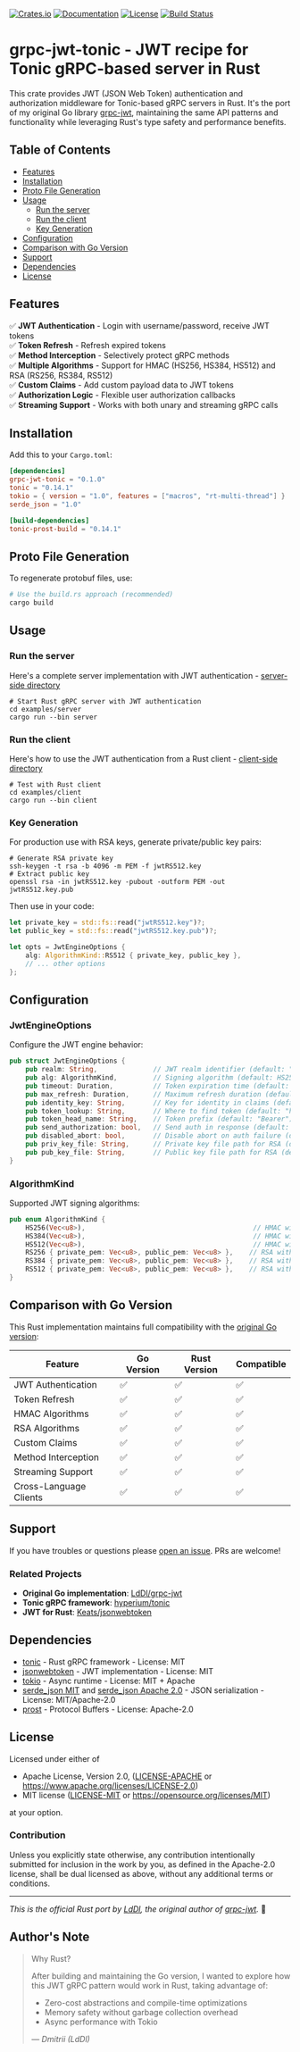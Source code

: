 [![Crates.io](https://img.shields.io/crates/v/grpc-jwt-tonic.svg)](https://crates.io/crates/grpc-jwt-tonic)
[![Documentation](https://docs.rs/grpc-jwt-tonic/badge.svg)](https://docs.rs/grpc-jwt-tonic)
[![License](https://img.shields.io/crates/l/grpc-jwt-tonic.svg)](https://github.com/LdDl/grpc-jwt-tonic/blob/main/LICENSE)
[![Build Status](https://github.com/LdDl/grpc-jwt-tonic/workflows/CI/badge.svg)](https://github.com/LdDl/grpc-jwt-tonic/actions)

# grpc-jwt-tonic - JWT recipe for Tonic gRPC-based server in Rust

This crate provides JWT (JSON Web Token) authentication and authorization middleware for Tonic-based gRPC servers in Rust. It's the port of my original Go library [grpc-jwt](https://github.com/LdDl/grpc-jwt), maintaining the same API patterns and functionality while leveraging Rust's type safety and performance benefits.

## Table of Contents
- [Features](#features)
- [Installation](#installation)
- [Proto File Generation](#proto-file-generation)
- [Usage](#usage)
    - [Run the server](#run-the-server)
    - [Run the client](#run-the-client)
    - [Key Generation](#key-generation)
- [Configuration](#configuration)
- [Comparison with Go Version](#comparison-with-go-version)
- [Support](#support)
- [Dependencies](#dependencies)
- [License](#license)

## **Features**

✅ **JWT Authentication** - Login with username/password, receive JWT tokens  
✅ **Token Refresh** - Refresh expired tokens   
✅ **Method Interception** - Selectively protect gRPC methods  
✅ **Multiple Algorithms** - Support for HMAC (HS256, HS384, HS512) and RSA (RS256, RS384, RS512)  
✅ **Custom Claims** - Add custom payload data to JWT tokens    
✅ **Authorization Logic** - Flexible user authorization callbacks  
✅ **Streaming Support** - Works with both unary and streaming gRPC calls  

## **Installation**

Add this to your `Cargo.toml`:

```toml
[dependencies]
grpc-jwt-tonic = "0.1.0"
tonic = "0.14.1"
tokio = { version = "1.0", features = ["macros", "rt-multi-thread"] }
serde_json = "1.0"

[build-dependencies]
tonic-prost-build = "0.14.1"
```

## **Proto File Generation**

To regenerate protobuf files, use:

```bash
# Use the build.rs approach (recommended)
cargo build
```

## **Usage**

### **Run the server**

Here's a complete server implementation with JWT authentication - [server-side directory](./examples/server/)

```shell
# Start Rust gRPC server with JWT authentication
cd examples/server
cargo run --bin server
```

### **Run the client**

Here's how to use the JWT authentication from a Rust client - [client-side directory](./examples/client/)

```shell
# Test with Rust client
cd examples/client
cargo run --bin client
```

### **Key Generation**

For production use with RSA keys, generate private/public key pairs:

```shell
# Generate RSA private key
ssh-keygen -t rsa -b 4096 -m PEM -f jwtRS512.key
# Extract public key
openssl rsa -in jwtRS512.key -pubout -outform PEM -out jwtRS512.key.pub
```

Then use in your code:
```rust
let private_key = std::fs::read("jwtRS512.key")?;
let public_key = std::fs::read("jwtRS512.key.pub")?;

let opts = JwtEngineOptions {
    alg: AlgorithmKind::RS512 { private_key, public_key },
    // ... other options
};
```

## **Configuration**

### **JwtEngineOptions**

Configure the JWT engine behavior:

```rust
pub struct JwtEngineOptions {
    pub realm: String,              // JWT realm identifier (default: "grpc jwt")
    pub alg: AlgorithmKind,         // Signing algorithm (default: HS256 with "secret")
    pub timeout: Duration,          // Token expiration time (default: 1 hour)
    pub max_refresh: Duration,      // Maximum refresh duration (default: 7 days)
    pub identity_key: String,       // Key for identity in claims (default: "identity")
    pub token_lookup: String,       // Where to find token (default: "header:Authorization")
    pub token_head_name: String,    // Token prefix (default: "Bearer")
    pub send_authorization: bool,   // Send auth in response (default: false)
    pub disabled_abort: bool,       // Disable abort on auth failure (default: false)
    pub priv_key_file: String,      // Private key file path for RSA (default: empty)
    pub pub_key_file: String,       // Public key file path for RSA (default: empty)
}
```

### **AlgorithmKind**

Supported JWT signing algorithms:

```rust
pub enum AlgorithmKind {
    HS256(Vec<u8>),                                          // HMAC with SHA-256
    HS384(Vec<u8>),                                          // HMAC with SHA-384  
    HS512(Vec<u8>),                                          // HMAC with SHA-512
    RS256 { private_pem: Vec<u8>, public_pem: Vec<u8> },    // RSA with SHA-256
    RS384 { private_pem: Vec<u8>, public_pem: Vec<u8> },    // RSA with SHA-384
    RS512 { private_pem: Vec<u8>, public_pem: Vec<u8> },    // RSA with SHA-512
}
```

## **Comparison with Go Version**

This Rust implementation maintains full compatibility with the [original Go version](https://github.com/LdDl/grpc-jwt):

| Feature | Go Version | Rust Version | Compatible |
|---------|------------|--------------|------------|
| JWT Authentication | ✅ | ✅ | ✅ |
| Token Refresh | ✅ | ✅ | ✅ |
| HMAC Algorithms | ✅ | ✅ | ✅ |
| RSA Algorithms | ✅ | ✅ | ✅ |
| Custom Claims | ✅ | ✅ | ✅ |
| Method Interception | ✅ | ✅ | ✅ |
| Streaming Support | ✅ | ✅ | ✅ |
| Cross-Language Clients | ✅ | ✅ | ✅ |

## **Support**

If you have troubles or questions please [open an issue](https://github.com/LdDl/grpc-jwt-tonic/issues/new).
PRs are welcome!

### **Related Projects**

- **Original Go implementation**: [LdDl/grpc-jwt](https://github.com/LdDl/grpc-jwt)
- **Tonic gRPC framework**: [hyperium/tonic](https://github.com/hyperium/tonic)
- **JWT for Rust**: [Keats/jsonwebtoken](https://github.com/Keats/jsonwebtoken)

## **Dependencies**

* [tonic](https://github.com/hyperium/tonic?tab=MIT-1-ov-file#readme) - Rust gRPC framework - License: MIT
* [jsonwebtoken](https://github.com/Keats/jsonwebtoken?tab=MIT-1-ov-file#readme) - JWT implementation - License: MIT  
* [tokio](https://github.com/tokio-rs/tokio?tab=MIT-1-ov-file#readme) - Async runtime - License: MIT + Apache
* [serde_json MIT](https://github.com/serde-rs/json/blob/master/LICENSE-MIT) and [serde_json Apache 2.0](https://github.com/serde-rs/json/blob/master/LICENSE-APACHE) - JSON serialization - License: MIT/Apache-2.0
* [prost](https://github.com/tokio-rs/prost?tab=Apache-2.0-1-ov-file#readme) - Protocol Buffers - License: Apache-2.0

## **License**

Licensed under either of

* Apache License, Version 2.0, ([LICENSE-APACHE](LICENSE-APACHE) or https://www.apache.org/licenses/LICENSE-2.0)
* MIT license ([LICENSE-MIT](LICENSE-MIT) or https://opensource.org/licenses/MIT)

at your option.

### **Contribution**

Unless you explicitly state otherwise, any contribution intentionally submitted for inclusion in the work by you, as defined in the Apache-2.0 license, shall be dual licensed as above, without any additional terms or conditions.

---

*This is the official Rust port by [LdDl](https://github.com/LdDl), the original author of [grpc-jwt](https://github.com/LdDl/grpc-jwt).* 🦀

## Author's Note

> Why Rust?
>
> After building and maintaining the Go version, I wanted to explore how this JWT gRPC pattern would work in Rust, taking advantage of:
> - Zero-cost abstractions and compile-time optimizations
> - Memory safety without garbage collection overhead  
> - Async performance with Tokio
>
> — *Dmitrii (LdDl)*